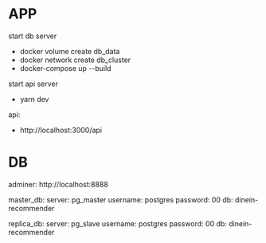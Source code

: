 # APP

start db server

-   docker volume create db_data
-   docker network create db_cluster
-   docker-compose up --build

start api server

-   yarn dev

api:

-   http://localhost:3000/api

# DB

adminer: http://localhost:8888

master_db:
server: pg_master
username: postgres
password: 00
db: dinein-recommender

replica_db:
server: pg_slave
username: postgres
password: 00
db: dinein-recommender

